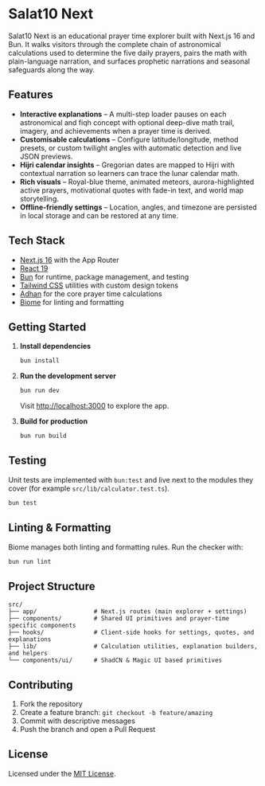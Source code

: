 # Salat10 Next

Salat10 Next is an educational prayer time explorer built with Next.js 16 and Bun. It walks visitors through the complete chain of astronomical calculations used to determine the five daily prayers, pairs the math with plain-language narration, and surfaces prophetic narrations and seasonal safeguards along the way.

## Features

- **Interactive explanations** – A multi-step loader pauses on each astronomical and fiqh concept with optional deep-dive math trail, imagery, and achievements when a prayer time is derived.
- **Customisable calculations** – Configure latitude/longitude, method presets, or custom twilight angles with automatic detection and live JSON previews.
- **Hijri calendar insights** – Gregorian dates are mapped to Hijri with contextual narration so learners can trace the lunar calendar math.
- **Rich visuals** – Royal-blue theme, animated meteors, aurora-highlighted active prayers, motivational quotes with fade-in text, and world map storytelling.
- **Offline-friendly settings** – Location, angles, and timezone are persisted in local storage and can be restored at any time.

## Tech Stack

- [Next.js 16](https://nextjs.org/) with the App Router
- [React 19](https://react.dev/)
- [Bun](https://bun.sh/) for runtime, package management, and testing
- [Tailwind CSS](https://tailwindcss.com/) utilities with custom design tokens
- [Adhan](https://github.com/batoulapps/adhan-js) for the core prayer time calculations
- [Biome](https://biomejs.dev/) for linting and formatting

## Getting Started

1. **Install dependencies**

   ```bash
   bun install
   ```

2. **Run the development server**

   ```bash
   bun run dev
   ```

   Visit [http://localhost:3000](http://localhost:3000) to explore the app.

3. **Build for production**

   ```bash
   bun run build
   ```

## Testing

Unit tests are implemented with `bun:test` and live next to the modules they cover (for example `src/lib/calculator.test.ts`).

```bash
bun test
```

## Linting & Formatting

Biome manages both linting and formatting rules. Run the checker with:

```bash
bun run lint
```

## Project Structure

```
src/
├── app/                # Next.js routes (main explorer + settings)
├── components/         # Shared UI primitives and prayer-time specific components
├── hooks/              # Client-side hooks for settings, quotes, and explanations
├── lib/                # Calculation utilities, explanation builders, and helpers
└── components/ui/      # ShadCN & Magic UI based primitives
```

## Contributing

1. Fork the repository
2. Create a feature branch: `git checkout -b feature/amazing`
3. Commit with descriptive messages
4. Push the branch and open a Pull Request

## License

Licensed under the [MIT License](./LICENSE.MD).
